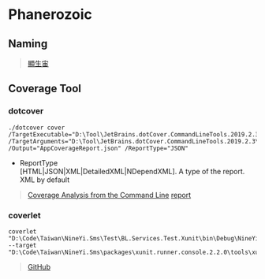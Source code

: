 # Phanerozoic

## Naming
> [顯生宙](https://zh.wikipedia.org/wiki/%E6%98%BE%E7%94%9F%E5%AE%99)

## Coverage Tool
### dotcover
```
./dotcover cover /TargetExecutable="D:\Tool\JetBrains.dotCover.CommandLineTools.2019.2.3\xunit.runner.console.2.2.0\tools\xunit.console.x86.exe" /TargetArguments="D:\Tool\JetBrains.dotCover.CommandLineTools.2019.2.3\bin\Debug\NineYi.Scm.ApiV2.BL.Services.Test.Xunit.dll" /Output="AppCoverageReport.json" /ReportType="JSON"
```
- ReportType  
[HTML|JSON|XML|DetailedXML|NDependXML]. A type of the report. XML by default

> [Coverage Analysis from the Command Line](https://www.jetbrains.com/help/dotcover/Running_Coverage_Analysis_from_the_Command_LIne.html)
> [report](https://www.jetbrains.com/help/dotcover/dotCover__Console_Runner_Commands.html#report)

### coverlet
```
coverlet "D:\Code\Taiwan\NineYi.Sms\Test\BL.Services.Test.Xunit\bin\Debug\NineYi.Sms.Validators.Test.Xunit.dll" --target "D:\Code\Taiwan\NineYi.Sms\packages\xunit.runner.console.2.2.0\tools\xunit.console.exe"
```

> [GitHub](https://github.com/tonerdo/coverlet)